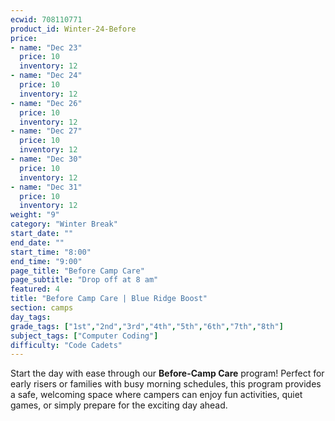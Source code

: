 ```yaml
---
ecwid: 708110771
product_id: Winter-24-Before
price:
- name: "Dec 23"
  price: 10
  inventory: 12
- name: "Dec 24"
  price: 10
  inventory: 12
- name: "Dec 26"
  price: 10
  inventory: 12
- name: "Dec 27"
  price: 10
  inventory: 12
- name: "Dec 30"
  price: 10
  inventory: 12
- name: "Dec 31"
  price: 10
  inventory: 12
weight: "9"
category: "Winter Break"
start_date: ""
end_date: ""
start_time: "8:00"
end_time: "9:00"
page_title: "Before Camp Care"
page_subtitle: "Drop off at 8 am"
featured: 4
title: "Before Camp Care | Blue Ridge Boost"
section: camps
day_tags: 
grade_tags: ["1st","2nd","3rd","4th","5th","6th","7th","8th"]
subject_tags: ["Computer Coding"]
difficulty: "Code Cadets"
---
```

<p>Start the day with ease through our <strong>Before-Camp Care</strong> program! Perfect for early risers or families with busy morning schedules, this program provides a safe, welcoming space where campers can enjoy fun activities, quiet games, or simply prepare for the exciting day ahead.</p>
